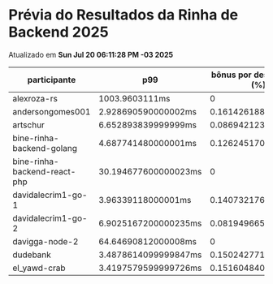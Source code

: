 # Prévia do Resultados da Rinha de Backend 2025
Atualizado em **Sun Jul 20 06:11:28 PM -03 2025**


| participante | p99 | bônus por desempenho (%) | multa ($) | lucro | logs |
| -- | -- | -- | -- | -- | -- |
|	alexroza-rs	|	1003.9603111ms	|	0	|	0	|	187161.49000000002	|	[logs](../participantes/alexroza-rs)
|	andersongomes001	|	2.928690590000002ms	|	0.16142618819999996	|	110177.24550000756	|	255430.57812127637	|	[logs](../participantes/andersongomes001)
|	artschur	|	6.652893839999999ms	|	0.08694212320000003	|	107739.8437499827	|	226851.5120181386	|	[logs](../participantes/artschur)
|	bine-rinha-backend-golang	|	4.687741480000001ms	|	0.1262451704	|	103429.90174998394	|	229391.31916677585	|	[logs](../participantes/bine-rinha-backend-golang)
|	bine-rinha-backend-react-php	|	30.194677600000023ms	|	0	|	107502.2676000251	|	199647.0684000466	|	[logs](../participantes/bine-rinha-backend-react-php)
|	davidalecrim1-go-1	|	3.96339118000001ms	|	0.1407321763999998	|	0	|	337010.39677057345	|	[logs](../participantes/davidalecrim1-go-1)
|	davidalecrim1-go-2	|	6.9025167200000235ms	|	0.08194966559999953	|	106288.33774999998	|	222279.18078083513	|	[logs](../participantes/davidalecrim1-go-2)
|	davigga-node-2	|	64.64690812000008ms	|	0	|	102979.96274999998	|	191248.50225	|	[logs](../participantes/davigga-node-2)
|	dudebank	|	3.4878614099999847ms	|	0.1502427718000003	|	0	|	357705.11397666996	|	[logs](../participantes/dudebank)
|	el_yawd-crab	|	3.4197579599999726ms	|	0.15160484080000056	|	109894.81474999998	|	251692.04423548369	|	[logs](../participantes/el_yawd-crab)
